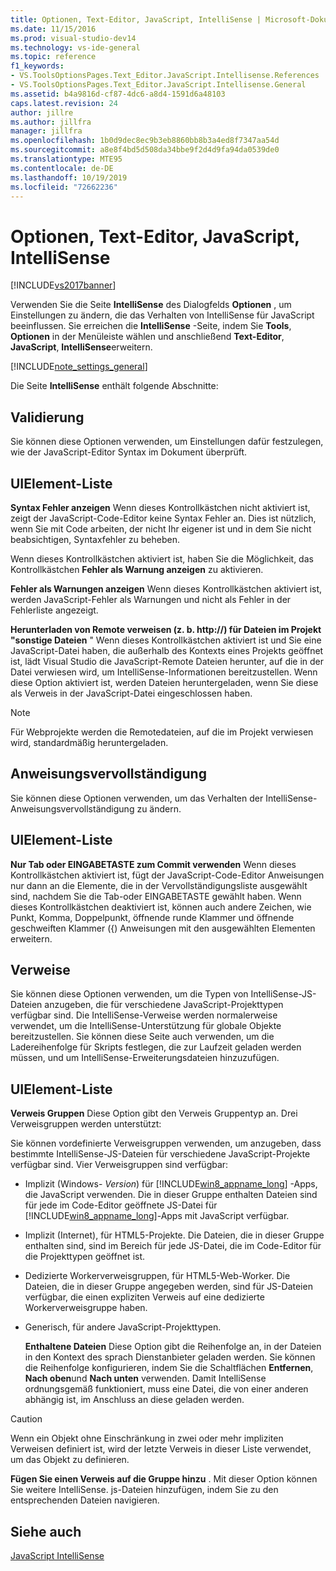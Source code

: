 ```yaml
---
title: Optionen, Text-Editor, JavaScript, IntelliSense | Microsoft-Dokumentation
ms.date: 11/15/2016
ms.prod: visual-studio-dev14
ms.technology: vs-ide-general
ms.topic: reference
f1_keywords:
- VS.ToolsOptionsPages.Text_Editor.JavaScript.Intellisense.References
- VS.ToolsOptionsPages.Text_Editor.JavaScript.Intellisense.General
ms.assetid: b4a9816d-cf87-4dc6-a8d4-1591d6a48103
caps.latest.revision: 24
author: jillre
ms.author: jillfra
manager: jillfra
ms.openlocfilehash: 1b0d9dec8ec9b3eb8860bb8b3a4ed8f7347aa54d
ms.sourcegitcommit: a8e8f4bd5d508da34bbe9f2d4d9fa94da0539de0
ms.translationtype: MTE95
ms.contentlocale: de-DE
ms.lasthandoff: 10/19/2019
ms.locfileid: "72662236"
---
```

# <a name="options-text-editor-javascript-intellisense"></a>Optionen, Text-Editor, JavaScript, IntelliSense
[!INCLUDE[vs2017banner](../../includes/vs2017banner.md)]

Verwenden Sie die Seite **IntelliSense** des Dialogfelds **Optionen** , um Einstellungen zu ändern, die das Verhalten von IntelliSense für JavaScript beeinflussen. Sie erreichen die **IntelliSense** -Seite, indem Sie **Tools**, **Optionen** in der Menüleiste wählen und anschließend **Text-Editor**, **JavaScript**, **IntelliSense**erweitern.

 [!INCLUDE[note_settings_general](../../includes/note-settings-general-md.md)]

 Die Seite **IntelliSense** enthält folgende Abschnitte:

## <a name="validation"></a>Validierung
 Sie können diese Optionen verwenden, um Einstellungen dafür festzulegen, wie der JavaScript-Editor Syntax im Dokument überprüft.

## <a name="uielement-list"></a>UIElement-Liste
 **Syntax Fehler anzeigen** Wenn dieses Kontrollkästchen nicht aktiviert ist, zeigt der JavaScript-Code-Editor keine Syntax Fehler an. Dies ist nützlich, wenn Sie mit Code arbeiten, der nicht Ihr eigener ist und in dem Sie nicht beabsichtigen, Syntaxfehler zu beheben.

 Wenn dieses Kontrollkästchen aktiviert ist, haben Sie die Möglichkeit, das Kontrollkästchen **Fehler als Warnung anzeigen** zu aktivieren.

 **Fehler als Warnungen anzeigen** Wenn dieses Kontrollkästchen aktiviert ist, werden JavaScript-Fehler als Warnungen und nicht als Fehler in der Fehlerliste angezeigt.

 **Herunterladen von Remote verweisen (z. b. http://) für Dateien im Projekt "sonstige Dateien** " Wenn dieses Kontrollkästchen aktiviert ist und Sie eine JavaScript-Datei haben, die außerhalb des Kontexts eines Projekts geöffnet ist, lädt Visual Studio die JavaScript-Remote Dateien herunter, auf die in der Datei verwiesen wird, um IntelliSense-Informationen bereitzustellen. Wenn diese Option aktiviert ist, werden Dateien heruntergeladen, wenn Sie diese als Verweis in der JavaScript-Datei eingeschlossen haben.

> [!NOTE]
> Für Webprojekte werden die Remotedateien, auf die im Projekt verwiesen wird, standardmäßig heruntergeladen.

## <a name="statement-completion"></a>Anweisungsvervollständigung
 Sie können diese Optionen verwenden, um das Verhalten der IntelliSense-Anweisungsvervollständigung zu ändern.

## <a name="uielement-list"></a>UIElement-Liste
 **Nur Tab oder EINGABETASTE zum Commit verwenden** Wenn dieses Kontrollkästchen aktiviert ist, fügt der JavaScript-Code-Editor Anweisungen nur dann an die Elemente, die in der Vervollständigungsliste ausgewählt sind, nachdem Sie die Tab-oder EINGABETASTE gewählt haben. Wenn dieses Kontrollkästchen deaktiviert ist, können auch andere Zeichen, wie Punkt, Komma, Doppelpunkt, öffnende runde Klammer und öffnende geschweiften Klammer ({) Anweisungen mit den ausgewählten Elementen erweitern.

## <a name="references"></a>Verweise
 Sie können diese Optionen verwenden, um die Typen von IntelliSense-JS-Dateien anzugeben, die für verschiedene JavaScript-Projekttypen verfügbar sind. Die IntelliSense-Verweise werden normalerweise verwendet, um die IntelliSense-Unterstützung für globale Objekte bereitzustellen. Sie können diese Seite auch verwenden, um die Ladereihenfolge für Skripts festlegen, die zur Laufzeit geladen werden müssen, und um IntelliSense-Erweiterungsdateien hinzuzufügen.

## <a name="uielement-list"></a>UIElement-Liste
 **Verweis Gruppen** Diese Option gibt den Verweis Gruppentyp an. Drei Verweisgruppen werden unterstützt:

 Sie können vordefinierte Verweisgruppen verwenden, um anzugeben, dass bestimmte IntelliSense-JS-Dateien für verschiedene JavaScript-Projekte verfügbar sind. Vier Verweisgruppen sind verfügbar:

- Implizit (Windows- *Version*) für [!INCLUDE[win8_appname_long](../../includes/win8-appname-long-md.md)] -Apps, die JavaScript verwenden. Die in dieser Gruppe enthalten Dateien sind für jede im Code-Editor geöffnete JS-Datei für [!INCLUDE[win8_appname_long](../../includes/win8-appname-long-md.md)]-Apps mit JavaScript verfügbar.

- Implizit (Internet), für HTML5-Projekte. Die Dateien, die in dieser Gruppe enthalten sind, sind im Bereich für jede JS-Datei, die im Code-Editor für die Projekttypen geöffnet ist.

- Dedizierte Workerverweisgruppen, für HTML5-Web-Worker. Die Dateien, die in dieser Gruppe angegeben werden, sind für JS-Dateien verfügbar, die einen expliziten Verweis auf eine dedizierte Workerverweisgruppe haben.

- Generisch, für andere JavaScript-Projekttypen.

  **Enthaltene Dateien** Diese Option gibt die Reihenfolge an, in der Dateien in den Kontext des sprach Dienstanbieter geladen werden. Sie können die Reihenfolge konfigurieren, indem Sie die Schaltflächen **Entfernen**, **Nach oben**und **Nach unten** verwenden. Damit IntelliSense ordnungsgemäß funktioniert, muss eine Datei, die von einer anderen abhängig ist, im Anschluss an diese geladen werden.

> [!CAUTION]
> Wenn ein Objekt ohne Einschränkung in zwei oder mehr impliziten Verweisen definiert ist, wird der letzte Verweis in dieser Liste verwendet, um das Objekt zu definieren.

 **Fügen Sie einen Verweis auf die Gruppe hinzu** . Mit dieser Option können Sie weitere IntelliSense. js-Dateien hinzufügen, indem Sie zu den entsprechenden Dateien navigieren.

## <a name="see-also"></a>Siehe auch
 [JavaScript IntelliSense](../../ide/javascript-intellisense.md)

